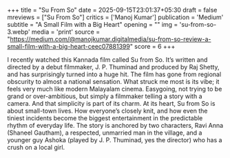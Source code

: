 +++
title = "Su From So"
date = 2025-09-15T23:01:37+05:30
draft = false
mreviews = ["Su From So"]
critics = ['Manoj Kumar']
publication = 'Medium'
subtitle = "A Small Film with a Big Heart"
opening = ""
img = 'su-from-so-3.webp'
media = 'print'
source = "https://medium.com/@manojkumar.digitalmedia/su-from-so-review-a-small-film-with-a-big-heart-ceec07881399"
score = 6
+++

I recently watched this Kannada film called Su from So. It’s written and directed by a debut filmmaker, J. P. Thuminad and produced by Raj Shetty, and has surprisingly turned into a huge hit. The film has gone from regional obscurity to almost a national sensation. What struck me most is its vibe; it feels very much like modern Malayalam cinema. Easygoing, not trying to be grand or over-ambitious, but simply a filmmaker telling a story with a camera. And that simplicity is part of its charm. At its heart, Su from So is about small-town lives. How everyone’s closely knit, and how even the tiniest incidents become the biggest entertainment in the predictable rhythm of everyday life. The story is anchored by two characters, Ravi Anna (Shaneel Gautham), a respected, unmarried man in the village, and a younger guy Ashoka (played by J. P. Thuminad, yes the director) who has a crush on a local girl.

